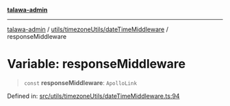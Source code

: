 [**talawa-admin**](../../../../README.md)

***

[talawa-admin](../../../../README.md) / [utils/timezoneUtils/dateTimeMiddleware](../README.md) / responseMiddleware

# Variable: responseMiddleware

> `const` **responseMiddleware**: `ApolloLink`

Defined in: [src/utils/timezoneUtils/dateTimeMiddleware.ts:94](https://github.com/gautam-divyanshu/talawa-admin/blob/334f0f7773e45df65600a1da08d00c41806347e4/src/utils/timezoneUtils/dateTimeMiddleware.ts#L94)
